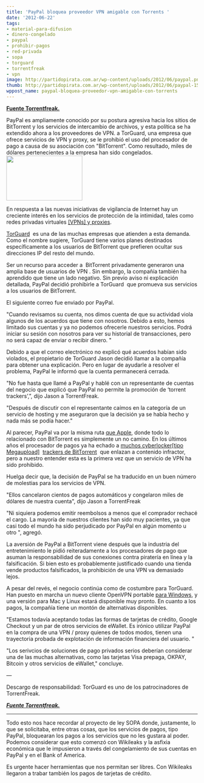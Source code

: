 ```yaml
---
title: 'PayPal bloquea proveedor VPN amigable con Torrents '
date: '2012-06-22'
tags:
- material-para-difusion
- dinero-congelado
- paypal
- prohibir-pagos
- red-privada
- sopa
- torguard
- torrentfreak
- vpn
image: http://partidopirata.com.ar/wp-content/uploads/2012/06/paypal.png
thumb: http://partidopirata.com.ar/wp-content/uploads/2012/06/paypal-150x118.png
wppost_name: paypal-bloquea-proveedor-vpn-amigable-con-torrents
---
```


<strong><a href="https://torrentfreak.com/paypal-bans-bittorrent-friendly-vpn-provider-120622/" target="_blank">Fuente Torrentfreak.</a></strong>

PayPal es ampliamente conocido por su postura agresiva hacia los sitios de BitTorrent y los servicios de intercambio de archivos, y esta política se ha extendido ahora a los proveedores de VPN. a TorGuard, una empresa que ofrece servicios de VPN y proxy, se le prohibió el uso del procesador de pago a causa de su asociación con "BitTorrent". Como resultado, miles de dólares pertenecientes a la empresa han sido congelados.<a href="http://partidopirata.com.ar/wp-content/uploads/2012/06/paypal.png"><img class="alignright size-full wp-image-4908" title="paypal" src="http://partidopirata.com.ar/wp-content/uploads/2012/06/paypal.png" alt="" width="200" height="118" /></a>

En respuesta a las nuevas iniciativas de vigilancia de Internet hay un creciente interés en los servicios de protección de la intimidad, tales como redes privadas virtuales <a href="http://torrentfreak.com/which-vpn-providers-really-take-anonymity-seriously-111007/">[VPNs] y proxies</a>.

<a href="http://torguard.net">TorGuard</a>  es una de las muchas empresas que atienden a esta demanda. Como el nombre sugiere, TorGuard tiene varios planes destinados específicamente a los usuarios de BitTorrent que prefieren ocultar sus direcciones IP del resto del mundo.

Ser un recurso para acceder a  BitTorrent privadamente generaron una amplia base de usuarios de VPN . Sin embargo, la compañía también ha aprendido que tiene un lado negativo. Sin previo aviso ni explicación detallada, PayPal decidió prohibirle a TorGuard  que promueva sus servicios a los usuarios de BitTorrent.

El siguiente correo fue enviado por PayPal.

"Cuando revisamos su cuenta, nos dimos cuenta de que su actividad viola algunos de los acuerdos que tiene con nosotros. Debido a esto, hemos limitado sus cuentas y ya no podemos ofrecerle nuestros servicios. Podrá iniciar su sesión con nosotros para ver su historial de transacciones, pero no será capaz de enviar o recibir dinero. "

Debido a que el correo electrónico no explicó qué acuerdos habían sido violados, el propietario de TorGuard Jason decidió llamar a la compañía para obtener una explicación. Pero en lugar de ayudarle a resolver el problema, PayPal le informó que la cuenta permanecerá cerrada.

"No fue hasta que llamé a PayPal y hablé con un representante de cuentas del negocio que explicó que PayPal no permite la promoción de ‘torrent trackers’,”, dijo Jason a TorrentFreak.

"Después de discutir con el representante caímos en la categoría de un servicio de hosting y me aseguraron que la decisión ya se había hecho y nada más se podía hacer."

Al parecer, PayPal va por la misma ruta <a href="http://torrentfreak.com/apple-boots-bittorrent-app-from-iphone-store-101006/">que Apple</a>, donde todo lo relacionado con BitTorrent es simplemente un no camino. En los últimos años el procesador de pagos ya ha echado a <a href="http://torrentfreak.com/cyberlocker-to-shut-down-after-paypal-ban-120226/">muchos cyberlocker[tipo Megaupload]</a>  <a href="http://torrentfreak.com/paypal-ifpi-and-police-collaborate-to-strangle-pirate-music-sites-110723/">trackers de BitTorrent</a>  que enlazan a contenido infractor, pero a nuestro entender esta es la primera vez que un servicio de VPN ha sido prohibido.

Huelga decir que, la decisión de PayPal se ha traducido en un buen número de molestias para los servicios de VPN.

"Ellos cancelaron cientos de pagos automáticos y congelaron miles de dólares de nuestra cuenta", dijo Jason a TorrentFreak

"Ni siquiera podemos emitir reembolsos a menos que el comprador rechacé el cargo. La mayoría de nuestros clientes han sido muy pacientes, ya que casi todo el mundo ha sido perjudicado por PayPal en algún momento u otro ", agregó.

La aversión de PayPal a BitTorrent viene después que la industria del entretenimiento le pidió reiteradamente a los procesadores de pago que asuman la responsabilidad de sus conexiones contra piratería en línea y la falsificación. Si bien esto es probablemente justificado cuando una tienda vende productos falsificados, la prohibición de una VPN va demasiado lejos.

A pesar del revés, el negocio continúa como de costumbre para TorGuard. Han puesto en marcha un nuevo cliente OpenVPN portable <a href="http://torguard.net/knowledgebase.php?action=displayarticle&amp;id=36">para Windows</a>, y una versión para Mac y Linux estará disponible muy pronto. En cuanto a los pagos, la compañía tiene un montón de alternativas disponibles.

"Estamos todavía aceptando todas las formas de tarjetas de crédito, Google Checkout y un par de otros servicios de eWallet. Es irónico utilizar PayPal en la compra de una VPN / proxy quienes de todos modos, tienen una trayectoria probada de explotación de información financiera del usuario. "

"Los serivcios de soluciones de pago privados serios deberían considerar una de las muchas alternativas, como las tarjetas Visa prepaga, OKPAY, Bitcoin y otros servicios de eWallet," concluye.

—

Descargo de responsabilidad: TorGuard es uno de los patrocinadores de TorrentFreak.

<em><strong><a href="https://torrentfreak.com/paypal-bans-bittorrent-friendly-vpn-provider-120622/" target="_blank">Fuente Torrentfreak.</a></strong></em>

<hr />

Todo esto nos hace recordar al proyecto de ley SOPA donde, justamente, lo que se solicitaba, entre otras cosas, que los servicios de pagos, tipo PayPal, bloquearan los pagos a los servicios que no les gustara al poder.
Podemos considerar que esto comenzó con Wikileaks y la asfixia económica que le impusieron a través del congelamiento de sus cuentas en PayPal y en el Bank of America.

Es urgente hacer herramientas que nos permitan ser libres. Con Wikileaks llegaron a trabar también los pagos de tarjetas de crédito.
